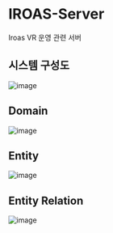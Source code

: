 # IROAS-Server
Iroas VR 운영 관련 서버

## 시스템 구성도
![image](https://github.com/MTVSquad/service-operation/assets/94158097/7bdb4d59-9473-4c44-b765-638f5b711296)

## Domain
![image](https://github.com/MTVSquad/service-operation/assets/94158097/c982f56d-c6cf-4319-90d4-badb68156a53)

## Entity
![image](https://github.com/MTVSquad/service-operation/assets/94158097/54b8e8fb-12cf-4512-b7eb-40e1784d15f9)

## Entity Relation
![image](https://github.com/MTVSquad/service-operation/assets/94158097/3a755216-a2a3-473e-be5d-e9a77467537b)

